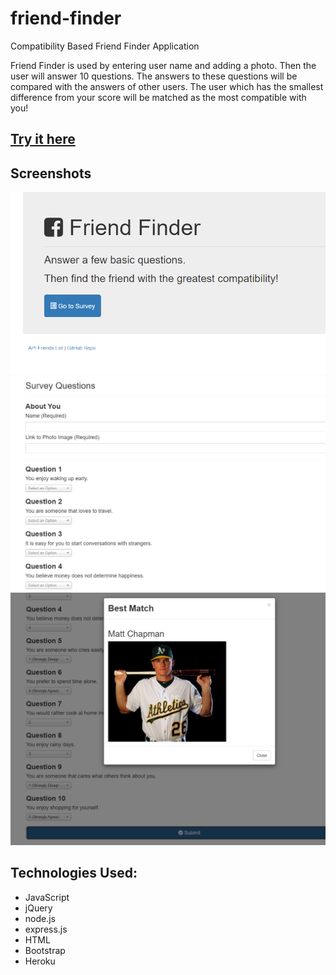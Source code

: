 # friend-finder
Compatibility Based Friend Finder Application

Friend Finder is used by entering user name and adding a photo. Then the user will answer 10 questions. The answers to these questions will be compared with the answers of other users. The user which has the smallest difference from your score will be matched as the most compatible with you!

## [Try it here](https://ancient-sands-28913.herokuapp.com/)

## Screenshots
![Home](https://github.com/evanmorisato/friend-finder/blob/master/app/public/homeScreen.PNG?raw=true)
![Survey](https://github.com/evanmorisato/friend-finder/blob/master/app/public/surveyScreen.PNG?raw=true)
![Result](https://github.com/evanmorisato/friend-finder/blob/master/app/public/result.PNG?raw=true)

## Technologies Used:
- JavaScript
- jQuery
- node.js
- express.js
- HTML
- Bootstrap
- Heroku
